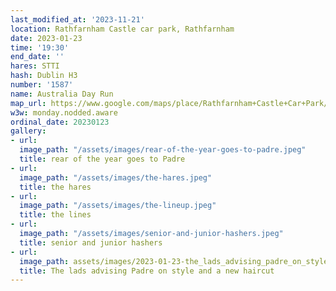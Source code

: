 ```yaml
---
last_modified_at: '2023-11-21'
location: Rathfarnham Castle car park, Rathfarnham
date: 2023-01-23
time: '19:30'
end_date: ''
hares: STTI
hash: Dublin H3
number: '1587'
name: Australia Day Run
map_url: https://www.google.com/maps/place/Rathfarnham+Castle+Car+Park/@53.2993971,-6.2857835,17z/data=!3m1!4b1!4m5!3m4!1s0x48670bc81b179977:0x409763896df6d329!8m2!3d53.2993971!4d-6.2835948
w3w: monday.nodded.aware
ordinal_date: 20230123
gallery:
- url:
  image_path: "/assets/images/rear-of-the-year-goes-to-padre.jpeg"
  title: rear of the year goes to Padre
- url:
  image_path: "/assets/images/the-hares.jpeg"
  title: the hares
- url:
  image_path: "/assets/images/the-lineup.jpeg"
  title: the lines
- url:
  image_path: "/assets/images/senior-and-junior-hashers.jpeg"
  title: senior and junior hashers
- url:
  image_path: assets/images/2023-01-23-the_lads_advising_padre_on_style_and_a_new_haircut.jpeg
  title: The lads advising Padre on style and a new haircut
---
```


